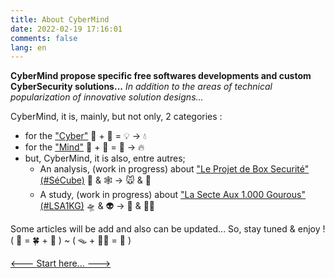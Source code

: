 ```yaml
---
title: About CyberMind
date: 2022-02-19 17:16:01
comments: false
lang: en
---
```


**CyberMind propose specific free softwares developments and custom CyberSecurity solutions...**
*In addition to the areas of technical popularization of innovative solution designs...*

CyberMind, it is, mainly, but not only, 2 categories :
- for the ["Cyber"](https://cybermind.fr/categories/Cyber/)   🤖 + 🎲 = 💡 -> 💧
- for the ["Mind"](https://cybermind.fr/categories/Mind/)     🧠 + 🧩 = 🧙 -> 🔥
- but, CyberMind, it is also, entre autres;
  - An analysis, (work in progress) about ["Le Projet de Box Securité" (#SéCube)](https://cybermind.fr/tags/SECUBOX/) 🔐 & 🕸️ -> 🐭 & 🦉
  - A study, (work in progress) about ["La Secte Aux 1.000 Gourous" (#LSA1KG)](https://cybermind.fr/tags/LSA1KG/)     🛸 & 👽 -> 🦄 & 🧚‍♀️

Some articles will be add and also can be updated...
So, stay tuned & enjoy ! ( 🤖 = 🍀 + 🎵 ) ~ ( 🪤 + 🧞‍♂️ = 🧠 )

[<--- Start here... --->](https://cybermind.fr/en/Cyber/Mind/welcome/)
